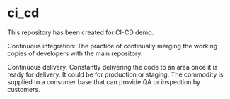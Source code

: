 # ci_cd
This repository has been created for CI-CD demo.

Continuous integration:
The practice of continually merging the working copies of developers with the main repository.

Continuous delivery:
Constantly delivering the code to an area once it is ready for delivery. It could be for production or staging. The commodity is supplied to a consumer base that can provide QA or inspection by customers.